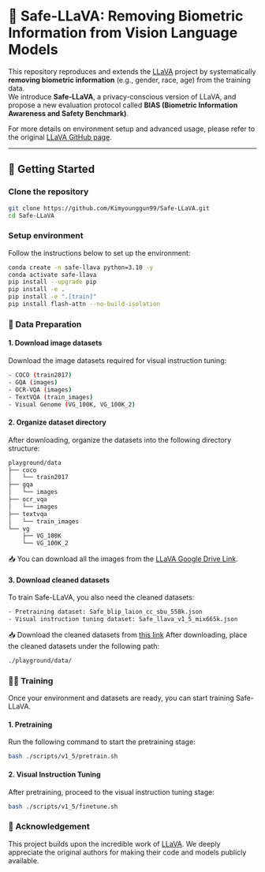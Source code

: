 # 🌟 Safe-LLaVA: Removing Biometric Information from Vision Language Models

This repository reproduces and extends the [LLaVA](https://github.com/haotian-liu/LLaVA) project by systematically **removing biometric information** (e.g., gender, race, age) from the training data.  
We introduce **Safe-LLaVA**, a privacy-conscious version of LLaVA, and propose a new evaluation protocol called **BIAS (Biometric Information Awareness and Safety Benchmark)**.

For more details on environment setup and advanced usage, please refer to the original [LLaVA GitHub page](https://github.com/haotian-liu/LLaVA).

---

## 🚀 Getting Started

### Clone the repository
```bash
git clone https://github.com/Kimyounggun99/Safe-LLaVA.git
cd Safe-LLaVA
```

### Setup environment
Follow the instructions below to set up the environment:
```bash
conda create -n safe-llava python=3.10 -y
conda activate safe-llava
pip install --upgrade pip
pip install -e .
pip install -e ".[train]"
pip install flash-attn --no-build-isolation
```

### 📂 Data Preparation
#### 1. Download image datasets
Download the image datasets required for visual instruction tuning:

```bash
- COCO (train2017)
- GQA (images)
- OCR-VQA (images)
- TextVQA (train_images)
- Visual Genome (VG_100K, VG_100K_2)
```

#### 2. Organize dataset directory
After downloading, organize the datasets into the following directory structure:

```bash
playground/data
├── coco
│   └── train2017
├── gqa
│   └── images
├── ocr_vqa
│   └── images
├── textvqa
│   └── train_images
└── vg
    ├── VG_100K
    └── VG_100K_2
```
📥 You can download all the images from the [LLaVA Google Drive Link](https://github.com/haotian-liu/LLaVA).

#### 3. Download cleaned datasets
To train Safe-LLaVA, you also need the cleaned datasets:
```bash
- Pretraining dataset: Safe_blip_laion_cc_sbu_558k.json
- Visual instruction tuning dataset: Safe_llava_v1_5_mix665k.json
```
📥 Download the cleaned datasets from [this link](https://github.com/haotian-liu/LLaVA)
After downloading, place the cleaned datasets under the following path:
```bash
./playground/data/
```

### 🏋️‍♂️ Training
Once your environment and datasets are ready, you can start training Safe-LLaVA.

#### 1. Pretraining
Run the following command to start the pretraining stage:
```bash
bash ./scripts/v1_5/pretrain.sh
```

#### 2. Visual Instruction Tuning
After pretraining, proceed to the visual instruction tuning stage:
```bash
bash ./scripts/v1_5/finetune.sh
```
### 📢 Acknowledgement
This project builds upon the incredible work of [LLaVA](https://github.com/haotian-liu/LLaVA).
We deeply appreciate the original authors for making their code and models publicly available.


